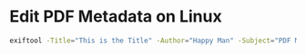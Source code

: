 # Edit PDF Metadata on Linux

```bash
exiftool -Title="This is the Title" -Author="Happy Man" -Subject="PDF Metadata" drawing.pdf
```
